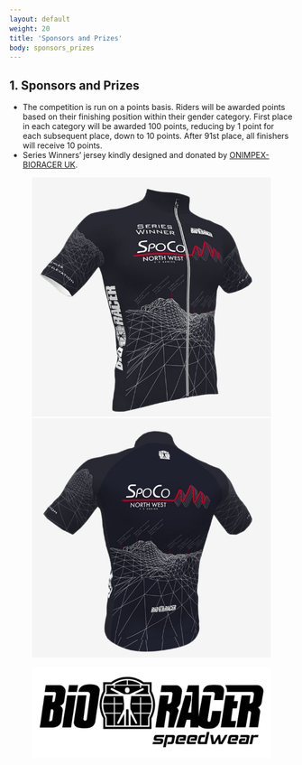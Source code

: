 ```yaml
---
layout: default
weight: 20
title: 'Sponsors and Prizes'
body: sponsors_prizes
---
```


## 1. Sponsors and Prizes

<ul class="content__list">
	<li class="content__list-item">The competition is run on a points basis. Riders will be awarded points based on their finishing position within their gender category. First place in each category will be awarded 100 points, reducing by 1 point for each subsequent place, down to 10 points. After 91st place, all finishers will receive 10 points.</li>
	<li class="content__list-item">Series Winners&rsquo; jersey kindly designed and donated by <a href="http://www.onimpex.co.uk/"><span class="nowrap">ONIMPEX-BIORACER UK</span></a>.</li>
</ul>

<figure class="fig">
	<picture class="fig__picture">
		<img class="fig__img" src="../img/prizes/SpoCo-NW-jersey-front.jpg" alt="SpoCo NW jersey (front)" />
	</picture>
	<picture class="fig__picture">
		<img class="fig__img" src="../img/prizes/SpoCo-NW-jersey-back.jpg" alt="SpoCo NW jersey (back)" />
	</picture>
</figure>

<figure class="fig fig--alt">
	<a href="http://www.onimpex.co.uk/"><img class="fig__img" src="../img/bioracer-barrier-bw.svg" data-fallback="../img/bioracer-barrier-bw.png" alt="Bioracer logo" /></a>
</figure>




